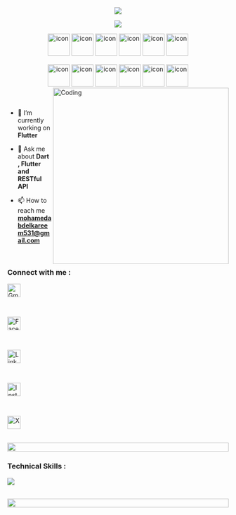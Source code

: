 
<div align="center">
    <img src="https://readme-typing-svg.herokuapp.com/?color=6FDA44&size=40&center=true&vCenter=true&width=1000&height=50&lines=Hi+👋+I+am+Mohamed;Mobile+Application+Developer;Freelancer">
</div>

  <p align="center"> 
 <img src="https://komarev.com/ghpvc/?username=Mohamed2222286&color=blueviolet" /> 
<!--  <img src="https://img.shields.io/badge/Languages-Python | Java | PHP | Typescript | Node | React -green.svg" alt="supun nanayakkara's languages" /> -->
<!--  <img alt="Profile followers" src="https://img.shields.io/github/followers/supuna97"> -->
</p>
  
 <div align="center">
  <img src="https://techstack-generator.vercel.app/java-icon.svg" alt="icon" width="50" height="50" />
  <img src="https://techstack-generator.vercel.app/python-icon.svg" alt="icon" width="50" height="50" />
  <img src="https://techstack-generator.vercel.app/ts-icon.svg" alt="icon" width="50" height="50" />
  <img src="https://techstack-generator.vercel.app/js-icon.svg" alt="icon"width="50" height="50" />
  <img src="https://techstack-generator.vercel.app/react-icon.svg" alt="icon" width="50" height="50" />
 <img src="https://techstack-generator.vercel.app/mysql-icon.svg" alt="icon" width="50" height="50" />
</div>

<br>

<div align="center">
  <img src="https://techstack-generator.vercel.app/docker-icon.svg" alt="icon" width="50" height="50" />
  <img src="https://techstack-generator.vercel.app/aws-icon.svg" alt="icon" width="50" height="50" />
  <img src="https://techstack-generator.vercel.app/github-icon.svg" alt="icon" width="50" height="50" />
  <img src="https://techstack-generator.vercel.app/prettier-icon.svg" alt="icon" width="50" height="50" />
  <img src="https://techstack-generator.vercel.app/restapi-icon.svg" alt="icon" width="50" height="50" />
  <img src="https://techstack-generator.vercel.app/graphql-icon.svg" alt="icon" width="50" height="50" />
</div>


<img align="right" alt="Coding" width="400" src="https://user-images.githubusercontent.com/74038190/229223263-cf2e4b07-2615-4f87-9c38-e37600f8381a.gif">
<br><br>

- 🔭 I’m currently working on **Flutter**
  
- 💬 Ask me about **Dart , Flutter and RESTful API**
  
- 📫 How to reach me **mohamedabdelkareem531@gmail.com**

<br>
<h3 align="left">Connect with me :</h3>

<p align="left">

  <!-- Gmail -->
  <a href="mailto:youremail@gmail.com" target="_blank">
    <img src="https://upload.wikimedia.org/wikipedia/commons/thumb/7/7e/Gmail_icon_%282020%29.svg/48px-Gmail_icon_%282020%29.svg.png" height="30" alt="Gmail" />
  </a>

  &nbsp;&nbsp;&nbsp;

  <!-- Facebook -->
  <a href="https://facebook.com/your_username" target="_blank">
    <img src="https://upload.wikimedia.org/wikipedia/commons/5/51/Facebook_f_logo_%282019%29.svg" height="30" alt="Facebook" />
  </a>

  &nbsp;&nbsp;&nbsp;

  <!-- LinkedIn -->
  <a href="https://linkedin.com/in/your_username" target="_blank">
    <img src="https://upload.wikimedia.org/wikipedia/commons/8/81/LinkedIn_icon.svg" height="30" alt="LinkedIn" />
  </a>

  &nbsp;&nbsp;&nbsp;

  <!-- Instagram -->
  <a href="https://instagram.com/your_username" target="_blank">
    <img src="https://upload.wikimedia.org/wikipedia/commons/a/a5/Instagram_icon.png" height="30" alt="Instagram" />
  </a>

  &nbsp;&nbsp;&nbsp;

  <!-- X (Twitter) -->
  <a href="https://x.com/your_username" target="_blank">
    <img src="https://cdn-icons-png.flaticon.com/512/5968/5968830.png" height="30" alt="X" />
  </a>

</p>

<br>

<img src="https://i.imgur.com/dBaSKWF.gif" height="20" width="100%">

<h3 align="left">Technical Skills :</h3>

<p align="left">
  <a href="https://skillicons.dev">
    <img src="https://skillicons.dev/icons?i=dart,swift,java,py,flutter,firebase,supabase,mysql,azure,docker,git,github,androidstudio,vscode,figma,idea,postman,linux" />
  </a>
</p>

<br/>
<img src="https://i.imgur.com/dBaSKWF.gif" height="20" width="100%">
